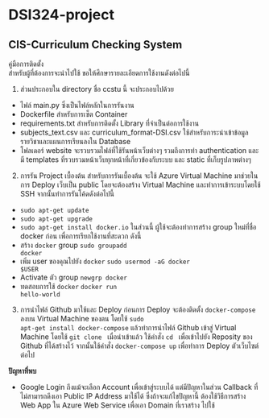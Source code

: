 # DSI324-project
## CIS-Curriculum Checking System
คู่มือการติดตั้ง <br>
สำหรับผู้ที่ต้องการจะนำไปใช้ ขอให้ศึกษารายละเอียดการใช้งานดังต่อไปนี้
1. ส่วนประกอบใน directory ชื่อ ccstu นี้ จะประกอบไปด้วย
  - ไฟล์ main.py ซึ่งเป็นไฟล์หลักในการรันงาน
  - Dockerfile สำหรับการเซ็ต Container
  - requirements.txt สำหรับการติดตั้ง Library ที่จำเป็นต่อการใช้งาน
  - subjects_text.csv และ curriculum_format-DSI.csv ใช้สำหรับการะนำเข้าข้อมูลรายวิชาและแผนการเรียนลงใน Database
  - โฟลเดอร์ website จะรวบรวมไฟล์ที่ใช้รันหน้าเว็บต่างๆ รวมถึงการทำ authentication และมี templates ที่รวบรวมหน้าเว็บทุกหน้าที่เกี่ยวข้องกับระบบ และ static ที่เก็บรูปภาพต่างๆ

2. การรัน Project เบื้องต้น
สำหรับการรันเบื้องต้น จะใช้ Azure Virtual Machine มาช่วยในการ Deploy เว็บเป็น public โดยจะต้องสร้าง Virtual Machine และทำการเข้าระบบโดยใช้ SSH จากนั้นทำการรันโค้ดดังต่อไปนี้
  - <code>sudo apt-get update</code>
  - <code>sudo apt-get upgrade</code>
  - <code>sudo apt-get install docker.io</code>
ในส่วนนี้ ผู้ใช้จะต้องทำการสร้าง group ใหม่ที่ชื่อ docker ก่อน เพื่อการเรียกใช้งานที่สะดวก ดังนี้
  - สร้าง <code>docker</code> group
    <code>sudo groupadd docker</code>
  - เพิ่ม user ของคุณไปยัง <code>docker</code>
    <code>sudo usermod -aG docker $USER</code>
  - Activate ตัว group
    <code>newgrp docker</code>
  - ทดสอบการใช้ <code>docker</code>
    <code>docker run hello-world</code>
  
3. การนำไฟล์ Github มาใช้และ Deploy
ก่อนการ Deploy จะต้องติดตั้ง <code>docker-compose</code> ลงบน Virtual Machine ของตน โดยใช้ <code>sudo apt-get install docker-compose</code>
แล้วทำการนำไฟล์ Github เข้าสู่ Virtual Machine โดยใช้ <code>git clone <Your Github Link></code> เมื่อนำเข้าแล้ว ใช้คำสั่ง <code>cd <Your Project Name></code> เพื่อเข้าไปยัง Reposity ของ Github ที่ได้สร้างไว้
จากนั้นใช้คำสั่ง <code>docker-compose up</code> เพื่อทำการ Deploy ตัวเว็บไซต์ต่อไป
  
<b>ปัญหาที่พบ</b>
- Google Login ถึงแม้จะเลือก Account เพื่อเข้าสู่ระบบได้ แต่มีปัญหาในส่วน Callback ที่ไม่สามารถดึงเอา Public IP Address มาใช้ได้ ซึ่งถ้าจะแก้ไขปัญหานี้ ต้องใช้วิธีการสร้าง Web App ใน Azure Web Service เพื่อเอา Domain ที่เราสร้าง ไปใช้
